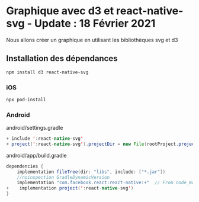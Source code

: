 # Graphique avec d3 et react-native-svg - Update : 18 Février 2021

Nous allons créer un graphique en utilisant les bibliothèques svg et d3

## Installation des dépendances

```zsh
npm install d3 react-native-svg
```

### iOS

```zsh
npx pod-install
```

### Android

android/settings.gradle

```java
+ include ':react-native-svg'
+ project(':react-native-svg').projectDir = new File(rootProject.projectDir, '../node_modules/react-native-svg/android')
```

android/app/build.gradle

```java
dependencies {
    implementation fileTree(dir: "libs", include: ["*.jar"])
    //noinspection GradleDynamicVersion
    implementation "com.facebook.react:react-native:+"  // From node_modules
+    implementation project(':react-native-svg')
}
```
